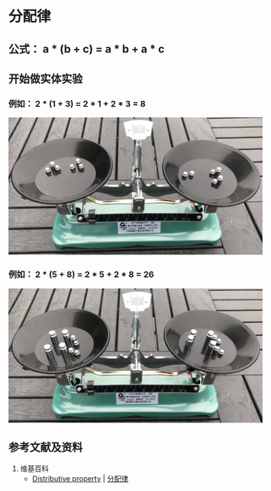 # 分配律
## 公式： a * (b + c) = a * b + a * c
## 开始做实体实验

### 例如： 2 * (1 + 3) = 2 * 1 + 2 * 3 = 8

![](/images/数轴/加减乘除的运算规律/分配律/1a1.jpg)

### 例如： 2 * (5 + 8) = 2 * 5 + 2 * 8 = 26

![](/images/数轴/加减乘除的运算规律/分配律/2a1.jpg)

## 参考文献及资料

1. 维基百科
	- [Distributive property](https://en.wikipedia.org/wiki/Distributive_property) | [分配律](https://zh.wikipedia.org/wiki/%E5%88%86%E9%85%8D%E5%BE%8B) 
